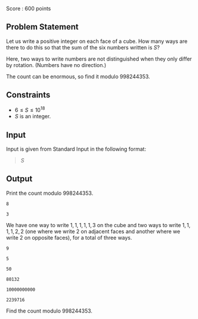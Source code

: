 Score : $600$ points

## Problem Statement

Let us write a positive integer on each face of a cube. How many ways are there to do this so that the sum of the six numbers written is $S$?

Here, two ways to write numbers are not distinguished when they only differ by rotation. (Numbers have no direction.)

The count can be enormous, so find it modulo $998244353$.

## Constraints

- $6 \leq S \leq 10^{18}$
- $S$ is an integer.

## Input

Input is given from Standard Input in the following format:

> $S$

## Output

Print the count modulo $998244353$.

```input1
8
```

```output1
3
```

We have one way to write $1,1,1,1,1,3$ on the cube and two ways to write $1,1,1,1,2,2$ (one where we write $2$ on adjacent faces and another where we write $2$ on opposite faces), for a total of three ways.

```input2
9
```

```output2
5
```

```input3
50
```

```output3
80132
```

```input4
10000000000
```

```output4
2239716
```

Find the count modulo $998244353$.